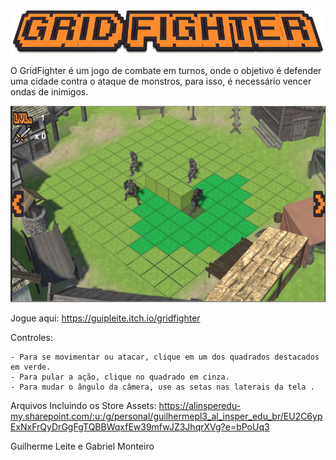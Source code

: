 <p align="center"><img src="./gameFiles/Assets/Menus/title.png" /></p>

O GridFighter é um jogo de combate em turnos, onde o objetivo é defender uma cidade contra o ataque de monstros, para isso, é necessário vencer ondas de inimigos.
</br>

![alt text](./Capture.JPG)

Jogue aqui: https://guipleite.itch.io/gridfighter
</br>

Controles:

    - Para se movimentar ou atacar, clique em um dos quadrados destacados em verde.
    - Para pular a ação, clique no quadrado em cinza.
    - Para mudar o ângulo da câmera, use as setas nas laterais da tela .



Arquivos Incluindo os Store Assets: https://alinsperedu-my.sharepoint.com/:u:/g/personal/guilhermepl3_al_insper_edu_br/EU2C6ypExNxFrQyDrGgFgTQBBWqxfEw39mfwJZ3JhqrXVg?e=bPoUq3

Guilherme Leite e Gabriel Monteiro 
